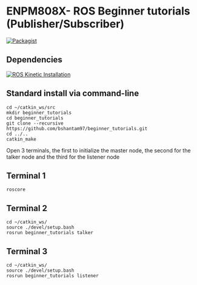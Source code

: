# ENPM808X- ROS Beginner tutorials (Publisher/Subscriber)
[![Packagist](https://img.shields.io/packagist/l/doctrine/orm.svg)](LICENSE.md)

## Dependencies
[![ROS Kinetic Installation](https://img.shields.io/badge/ROSKinetic-Clickhere-brightgreen.svg?style=flat)](http://wiki.ros.org/kinetic/Installation)

## Standard install via command-line
```
cd ~/catkin_ws/src
mkdir beginner_tutorials
cd beginner_tutorials
git clone --recursive https://github.com/bshantam97/beginner_tutorials.git
cd ../..
catkin_make 

```
Open 3 terminals, the first to initialize the master node, the second for the talker node and the third for the listener node

## Terminal 1
```
roscore
```

## Terminal 2
```
cd ~/catkin_ws/
source ./devel/setup.bash
rosrun beginner_tutorials talker
```

## Terminal 3
```
cd ~/catkin_ws/
source ./devel/setup.bash
rosrun beginner_tutorials listener
```
